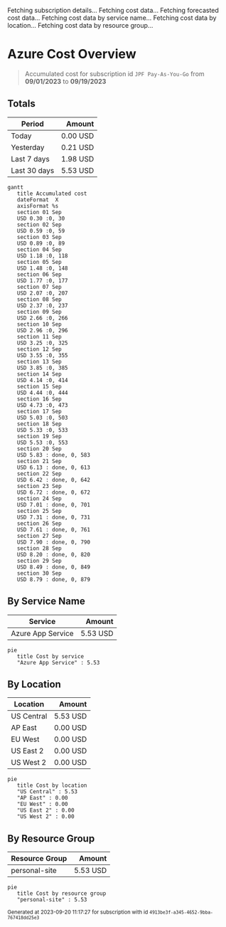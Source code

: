 Fetching subscription details...
Fetching cost data...
Fetching forecasted cost data...
Fetching cost data by service name...
Fetching cost data by location...
Fetching cost data by resource group...
# Azure Cost Overview

> Accumulated cost for subscription id `JPF Pay-As-You-Go` from **09/01/2023** to **09/19/2023**

## Totals

|Period|Amount|
|---|---:|
|Today|0.00 USD|
|Yesterday|0.21 USD|
|Last 7 days|1.98 USD|
|Last 30 days|5.53 USD|

```mermaid
gantt
   title Accumulated cost
   dateFormat  X
   axisFormat %s
   section 01 Sep
   USD 0.30 :0, 30
   section 02 Sep
   USD 0.59 :0, 59
   section 03 Sep
   USD 0.89 :0, 89
   section 04 Sep
   USD 1.18 :0, 118
   section 05 Sep
   USD 1.48 :0, 148
   section 06 Sep
   USD 1.77 :0, 177
   section 07 Sep
   USD 2.07 :0, 207
   section 08 Sep
   USD 2.37 :0, 237
   section 09 Sep
   USD 2.66 :0, 266
   section 10 Sep
   USD 2.96 :0, 296
   section 11 Sep
   USD 3.25 :0, 325
   section 12 Sep
   USD 3.55 :0, 355
   section 13 Sep
   USD 3.85 :0, 385
   section 14 Sep
   USD 4.14 :0, 414
   section 15 Sep
   USD 4.44 :0, 444
   section 16 Sep
   USD 4.73 :0, 473
   section 17 Sep
   USD 5.03 :0, 503
   section 18 Sep
   USD 5.33 :0, 533
   section 19 Sep
   USD 5.53 :0, 553
   section 20 Sep
   USD 5.83 : done, 0, 583
   section 21 Sep
   USD 6.13 : done, 0, 613
   section 22 Sep
   USD 6.42 : done, 0, 642
   section 23 Sep
   USD 6.72 : done, 0, 672
   section 24 Sep
   USD 7.01 : done, 0, 701
   section 25 Sep
   USD 7.31 : done, 0, 731
   section 26 Sep
   USD 7.61 : done, 0, 761
   section 27 Sep
   USD 7.90 : done, 0, 790
   section 28 Sep
   USD 8.20 : done, 0, 820
   section 29 Sep
   USD 8.49 : done, 0, 849
   section 30 Sep
   USD 8.79 : done, 0, 879
```

## By Service Name

|Service|Amount|
|---|---:|
|Azure App Service|5.53 USD|

```mermaid
pie
   title Cost by service
   "Azure App Service" : 5.53
```

## By Location

|Location|Amount|
|---|---:|
|US Central|5.53 USD|
|AP East|0.00 USD|
|EU West|0.00 USD|
|US East 2|0.00 USD|
|US West 2|0.00 USD|

```mermaid
pie
   title Cost by location
   "US Central" : 5.53
   "AP East" : 0.00
   "EU West" : 0.00
   "US East 2" : 0.00
   "US West 2" : 0.00
```

## By Resource Group

|Resource Group|Amount|
|---|---:|
|personal-site|5.53 USD|

```mermaid
pie
   title Cost by resource group
   "personal-site" : 5.53
```

<sup>Generated at 2023-09-20 11:17:27 for subscription with id `4913be3f-a345-4652-9bba-767418dd25e3`</sup>
